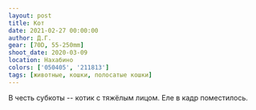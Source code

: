 ```yaml
---
layout: post
title: Кот
date: 2021-02-27 00:00:00
author: Д.Г.
gear: [70D, 55-250mm]
shoot_date: 2020-03-09
location: Нахабино
colors: ['050405', '211813']
tags: [животные, кошки, полосатые кошки]
---
```

В честь субкоты -- котик с тяжёлым лицом. Еле в кадр поместилось.
